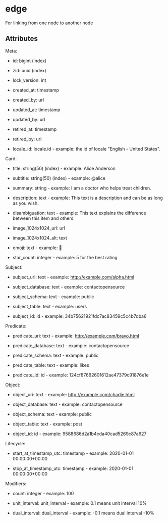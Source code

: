 # edge

For linking from one node to another node


## Attributes

Meta:

  * id: bigint (index)

  * zid: uuid (index)

  * lock_version: int

  * created_at: timestamp

  * created_by: url

  * updated_at: timestamp

  * updated_by: url

  * retired_at: timestamp

  * retired_by: url

  * locale_id: locale.id - example: the id of locale "English - United States".

Card:

  * title: string(50) (index) - example: Alice Anderson

  * subtitle: string(50) (index) - example: @alice

  * summary: string - example: I am a doctor who helps treat children.

  * description: text - example: This text is a description and can be as long as you wish.

  * disambiguation: text - example: This text explains the difference between this item and others.

  * image_1024x1024_url: url

  * image_1024x1024_alt: text

  * emoji: text - example: 🚀

  * star_count: integer - example: 5 for the best rating

Subject:

  * subject_uri: text - example: http://example.com/alpha.html

  * subject_database: text - example: contactopensource

  * subject_schema: text - example: public

  * subject_table: text - example: users

  * subject_id: id - example: 34b75621921fdc7ac83459c5c4b7dba6

Predicate:

  * predicate_uri: text - example: http://example.com/bravo.html

  * predicate_database: text - example: contactopensource

  * predicate_schema: text - example: public

  * predicate_table: text - example: likes

  * predicate_id: id - example: 124cf87662601612ae47379c91876e1e

Object:

  * object_uri: text - example: http://example.com/charlie.html

  * object_database: text - example: contactopensource

  * object_schema: text - example: public

  * object_table: text - example: post

  * object_id: id - example: 9588686d2a1b4cda40cad5269c87a627

Lifecycle:

  * start_at_timestamp_utc: timestamp - example: 2020-01-01 00:00:00+00:00

  * stop_at_timestamp_utc: timestamp - example: 2020-01-01 00:00:00+00:00

Modifiers:

  * count: integer - example: 100

  * unit_interval: unit_interval - example: 0.1 means unit interval 10%

  * dual_interval: dual_interval - example: -0.1 means dual interval -10%

